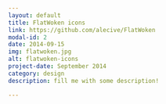 ```yaml
---
layout: default
title: FlatWoken icons
link: https://github.com/alecive/FlatWoken
modal-id: 2
date: 2014-09-15
img: flatwoken.jpg
alt: flatwoken-icons
project-date: September 2014
category: design
description: fill me with some description!

---
```

